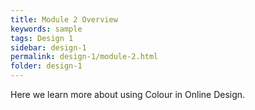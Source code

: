```yaml
---
title: Module 2 Overview
keywords: sample
tags: Design 1
sidebar: design-1
permalink: design-1/module-2.html
folder: design-1
---
```


Here we learn more about using Colour in Online Design. 
